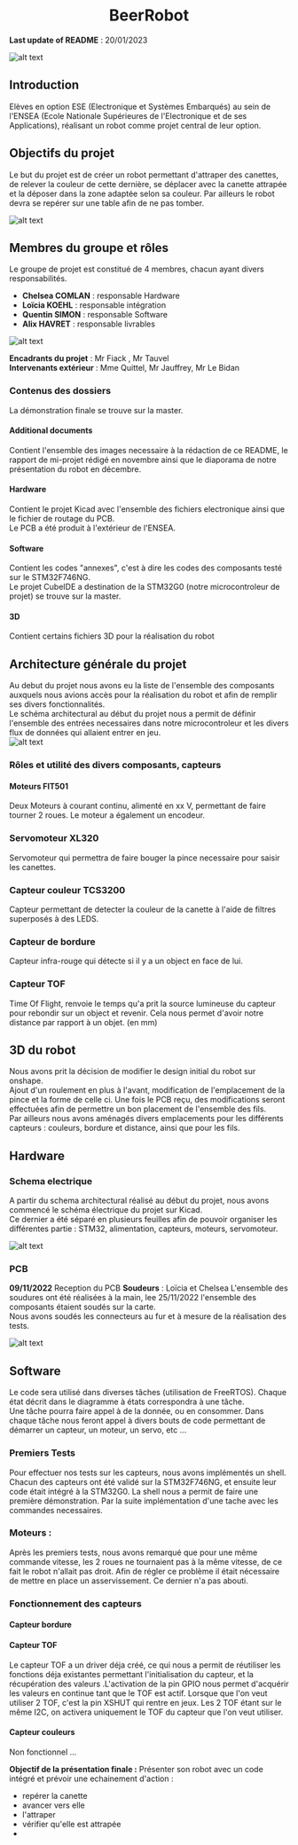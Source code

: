 # <div align="center">BeerRobot</div> 
__Last update of README__ : 20/01/2023


![alt text](Additional_documents/robot_schema.JPG)


## Introduction
Elèves en option ESE (Electronique et Systèmes Embarqués) au sein de l'ENSEA (Ecole Nationale Supérieures de l'Electronique et de ses Applications), réalisant un robot comme projet central de leur option.  

## Objectifs du projet
Le but du projet est de créer un robot permettant d'attraper des canettes, de relever la couleur de cette dernière, se déplacer avec la canette attrapée et la déposer dans la zone adaptée selon sa couleur. Par ailleurs le robot devra se repérer sur une table afin de ne pas tomber.   


![alt text](Additional_documents/fonctionnalites_robot_schema.png)


## Membres du groupe et rôles
Le groupe de projet est constitué de 4 membres, chacun ayant divers responsabilités.  
- __Chelsea COMLAN__ : responsable Hardware
- __Loïcia KOEHL__ : responsable intégration
- __Quentin SIMON__ : responsable Software
- __Alix HAVRET__ : responsable livrables


![alt text](Additional_documents/gantt.JPG)

__Encadrants du projet__ : Mr Fiack , Mr Tauvel  
__Intervenants extérieur__ : Mme Quittel, Mr Jauffrey, Mr Le Bidan  

### Contenus des dossiers
La démonstration finale se trouve sur la master. 

#### Additional documents
Contient l'ensemble des images necessaire à la rédaction de ce README, le rapport de mi-projet rédigé en novembre ainsi que le diaporama de notre présentation du robot en décembre.   

  #### Hardware
Contient le projet Kicad avec l'ensemble des fichiers electronique ainsi que le fichier de routage du PCB.  
Le PCB a été produit à l'extérieur de l'ENSEA.  

  #### Software 
Contient les codes "annexes", c'est à dire les codes des composants testé sur le STM32F746NG.  
Le projet CubeIDE a destination de la STM32G0 (notre microcontroleur de projet) se trouve sur la master. 

  #### 3D 
  Contient certains fichiers 3D pour la réalisation du robot

## Architecture générale du projet

Au debut du projet nous avons eu la liste de l'ensemble des composants auxquels nous avions accès pour la réalisation du robot et afin de remplir ses divers fonctionnalités.   
Le schéma architectural au début du projet nous a permit de définir l'ensemble des entrées necessaires dans notre microcontroleur et les divers flux de données qui allaient entrer en jeu.  
![alt text](Additional_documents/schema_architectural.png)

### Rôles et utilité des divers composants, capteurs 
#### Moteurs FIT501
Deux Moteurs à courant continu, alimenté en xx V, permettant de faire tourner 2 roues. Le moteur a également un encodeur.  

### Servomoteur XL320
Servomoteur qui permettra de faire bouger la pince necessaire pour saisir les canettes.

### Capteur couleur TCS3200
Capteur permettant de detecter la couleur de la canette à l'aide de filtres superposés à des LEDS.

### Capteur de bordure 
Capteur infra-rouge qui détecte si il y a un object en face de lui.

### Capteur TOF 
Time Of Flight, renvoie le temps qu'a prit la source lumineuse du capteur pour rebondir sur un object et revenir. Cela nous permet d'avoir notre distance par rapport à un objet. (en mm)


## 3D du robot 
Nous avons prit la décision de modifier le design initial du robot sur onshape.  
Ajout d'un roulement en plus à l'avant, modification de l'emplacement de la pince et la forme de celle ci. Une fois le PCB reçu, des modifications seront effectuées afin de permettre un bon placement de l'ensemble des fils.  
Par ailleurs nous avons aménagés divers emplacements pour les différents capteurs : couleurs, bordure et distance, ainsi que pour les fils.  
  
 
 
## Hardware 
### Schema electrique
A partir du schema architectural réalisé au début du projet, nous avons commencé le schéma électrique du projet sur Kicad.  
Ce dernier a été séparé en plusieurs feuilles afin de pouvoir organiser les différentes partie : STM32, alimentation, capteurs, moteurs, servomoteur.

![alt text](Additional_documents/schematic_kicad.JPG)

### PCB
__09/11/2022__ Reception du PCB
__Soudeurs__ : Loïcia et Chelsea
L'ensemble des soudures ont été réalisées à la main, lee 25/11/2022  l'ensemble des composants étaient soudés sur la carte.   
Nous avons soudés les connecteurs au fur et à mesure de la réalisation des tests.

![alt text](Additional_documents/PCB_routage.JPG)


## Software

Le code sera utilisé dans diverses tâches (utilisation de FreeRTOS). Chaque état décrit dans le diagramme à états correspondra à une tâche.  
Une tâche pourra faire appel à de la donnée, ou en consommer. Dans chaque tâche nous feront appel à divers bouts de code permettant de démarrer un capteur, un moteur, un servo, etc ...  


### Premiers Tests
Pour effectuer nos tests sur les capteurs, nous avons implémentés un shell. Chacun des capteurs ont été validé sur la STM32F746NG, et ensuite leur code était intégré à la STM32G0.
La shell nous a permit de faire une première démonstration. Par la suite implémentation d'une tache avec les commandes necessaires.


### Moteurs : 
Après les premiers tests, nous avons remarqué que pour une même commande vitesse, les 2 roues ne tournaient pas à la même vitesse, de ce fait le robot n'allait pas droit.  Afin de régler ce problème il était nécessaire de mettre en place un asservissement. Ce dernier n'a pas abouti. 




### Fonctionnement des capteurs 
#### Capteur bordure 


#### Capteur TOF 
Le capteur TOF a un driver déja créé, ce qui nous a permit de réutiliser les fonctions déja existantes permettant l'initialisation du capteur, et la récupération des valeurs .L'activation de la pin GPIO nous permet d'acquérir les valeurs en continue tant que le TOF est actif. Lorsque que l'on veut utiliser 2 TOF, c'est la pin XSHUT qui rentre en jeux. Les 2 TOF étant sur le même I2C, on activera uniquement le TOF du capteur que l'on veut utiliser.  


#### Capteur couleurs

Non fonctionnel ...



__Objectif de la présentation finale :__
Présenter son robot avec un code intégré et prévoir une echainement d'action :  
- repérer la canette
- avancer vers elle 
- l'attraper
- vérifier qu'elle est attrapée
- 

